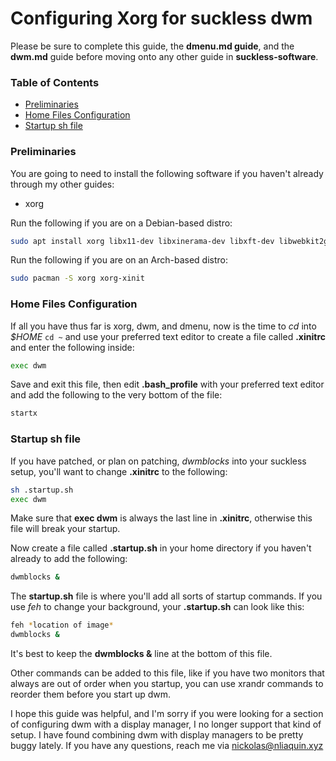 # Configuring Xorg for suckless dwm
Please be sure to complete this guide, the **dmenu.md guide**, and the **dwm.md** guide before moving onto any other guide in **suckless-software**.

### Table of Contents
 - [Preliminaries](#preliminaries)
 - [Home Files Configuration](#home-files-configuration)
 - [Startup sh file](#startup-sh-file)

### Preliminaries
You are going to need to install the following software if you haven't already through my other guides:
 - xorg

Run the following if you are on a Debian-based distro:
```bash
sudo apt install xorg libx11-dev libxinerama-dev libxft-dev libwebkit2gtk-4.0-dev 
```

Run the following if you are on an Arch-based distro:
```bash
sudo pacman -S xorg xorg-xinit 
```

### Home Files Configuration
If all you have thus far is xorg, dwm, and dmenu, now is the time to *cd* into *$HOME* ```cd ~``` and use your preferred text editor to create a file called **.xinitrc** and enter the following inside:
```bash
exec dwm
```

Save and exit this file, then edit **.bash_profile** with your preferred text editor and add the following to the very bottom of the file:
```bash
startx
```

### Startup sh file
If you have patched, or plan on patching, *dwmblocks* into your suckless setup, you'll want to change **.xinitrc** to the following:
```bash
sh .startup.sh
exec dwm
```
Make sure that **exec dwm** is always the last line in **.xinitrc**, otherwise this file will break your startup.

Now create a file called **.startup.sh** in your home directory if you haven't already to add the following:
```bash
dwmblocks &
```

The **startup.sh** file is where you'll add all sorts of startup commands. If you use *feh* to change your background, your **.startup.sh** can look like this:
```bash
feh *location of image*
dwmblocks &
```
It's best to keep the **dwmblocks &** line at the bottom of this file.

Other commands can be added to this file, like if you have two monitors that always are out of order when you startup, you can use xrandr commands to reorder them before you start up dwm.

I hope this guide was helpful, and I'm sorry if you were looking for a section of configuring dwm with a display manager, I no longer support that kind of setup. I have found combining dwm with display managers to be pretty buggy lately. If you have any questions, reach me via nickolas@nliaquin.xyz
